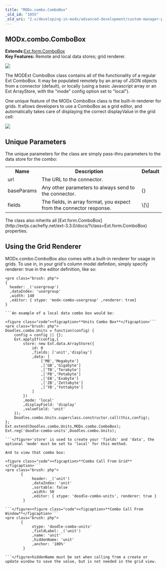 ```yaml
---
title: "MODx.combo.ComboBox"
_old_id: "1055"
_old_uri: "2.x/developing-in-modx/advanced-development/custom-manager-pages/modext/modx.combo.combobox"
---
```


MODx.combo.ComboBox
-------------------

**Extends:**[Ext.form.ComboBox](http://extjs.cachefly.net/ext-3.3.0/docs/?class=Ext.form.ComboBox)  
**Key Features:** Remote and local data stores; grid renderer.

![](/download/attachments/18678077/modext_combobox.png?version=1&modificationDate=1250517993000)

The MODExt ComboBox class contains all of the functionality of a regular Ext ComboBox. It may be populated remotely by an array of JSON objects from a connector (default), or locally (using a basic Javascript array or an Ext ArrayStore, with the "mode" config option set to "local").

One unique feature of the MODx ComboBox class is the built-in renderer for grids. It allows developers to use a ComboBox as a grid editor, and automatically takes care of displaying the correct displayValue in the grid cell:

![](/download/attachments/18678077/modext_combobox_grid.png?version=1&modificationDate=1250518045000)

Unique Parameters
-----------------

The unique parameters for the class are simply pass-thru parameters to the data store for the combo:

<table><tbody><tr><th>Name</th><th>Description</th><th>Default</th></tr><tr><td>url</td><td>The URL to the connector.</td><td> </td></tr><tr><td>baseParams</td><td>Any other parameters to always send to the connector.</td><td>{}</td></tr><tr><td>fields</td><td>The fields, in array format, you expect from the connector response.</td><td>\[\]</td></tr></tbody></table>The class also inherits all [Ext.form.ComboBox](http://extjs.cachefly.net/ext-3.3.0/docs/?class=Ext.form.ComboBox) properties.

Using the Grid Renderer
-----------------------

MODx.combo.ComboBox also comes with a built-in renderer for usage in grids. To use in, in your grid's column model defintion, simply specify renderer: true in the editor definition, like so:

```
<pre class="brush: php">
{
  header: _('usergroup')
  ,dataIndex: 'usergroup'
  ,width: 140
  ,editor: { xtype: 'modx-combo-usergroup' ,renderer: true}
}

```An example of a local data combo box would be:

<figure class="code"><figcaption>**Units Combo Box**</figcaption>```
<pre class="brush: php">
Doodles.combo.Units = function(config) {
    config = config || {};
    Ext.applyIf(config,{
        store: new Ext.data.ArrayStore({
            id: 0
            ,fields: ['unit','display']
            ,data: [
                ['MB','Megabyte']
                ,['GB','Gigabyte']
                ,['TB','Terabyte']
                ,['PB','Petabyte']
                ,['EB','Exabyte']
                ,['ZB','Zettabyte']
                ,['YB','Yottabyte']
            ]
        })
        ,mode: 'local'
        ,displayField: 'display'
        ,valueField: 'unit'
    });
    Doodles.combo.Units.superclass.constructor.call(this,config);
};
Ext.extend(Doodles.combo.Units,MODx.combo.ComboBox);
Ext.reg('doodle-combo-units',Doodles.combo.Units);

```</figure>'store' is used to create your 'fields' and 'data', the optional 'mode' must be set to 'local' for this method.

And to view that combo box:

<figure class="code"><figcaption>**Combo Call From Grid**</figcaption>```
<pre class="brush: php">
       {
            header: _('unit')
            ,dataIndex: 'unit'
            ,sortable: false
            ,width: 50
            ,editor: { xtype: 'doodle-combo-units', renderer: true }
        }

```</figure><figure class="code"><figcaption>**Combo Call From Window**</figcaption>```
<pre class="brush: php">
       {
            xtype: 'doodle-combo-units'
            ,fieldLabel: _('unit')
            ,name: 'unit'
            ,hiddenName: 'unit'
            ,anchor: '100%'
        }

```</figure>hiddenName must be set when calling from a create or update window to save the value, but is not needed in the grid view.